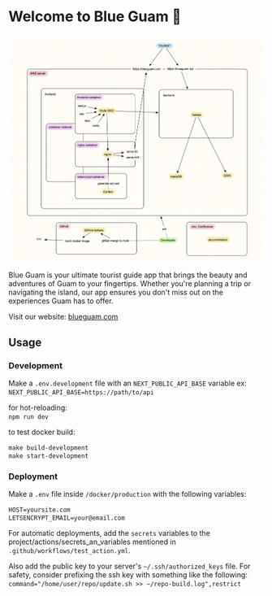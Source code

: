 # Welcome to Blue Guam 🌴

![Blue Guam App](diagram.png)

Blue Guam is your ultimate tourist guide app that brings the beauty and adventures of Guam to your fingertips. Whether you're planning a trip or navigating the island, our app ensures you don't miss out on the experiences Guam has to offer.

Visit our website: [blueguam.com](https://blueguam.com)

## Usage

### Development

Make a `.env.development` file with an `NEXT_PUBLIC_API_BASE` variable ex:
`NEXT_PUBLIC_API_BASE=https://path/to/api`

for hot-reloading:  
`npm run dev`

to test docker build:
```
make build-development
make start-development
```

### Deployment

Make a `.env` file inside `/docker/production` with the following variables:
```
HOST=yoursite.com
LETSENCRYPT_EMAIL=your@email.com
```

For automatic deployments, add the `secrets` variables to the project/actions/secrets_an_variables mentioned in `.github/workflows/test_action.yml`.

Also add the public key to your server's `~/.ssh/authorized_keys` file. For safety, consider prefixing the ssh key with something like the following:
`command="/home/user/repo/update.sh >> ~/repo-build.log",restrict`
